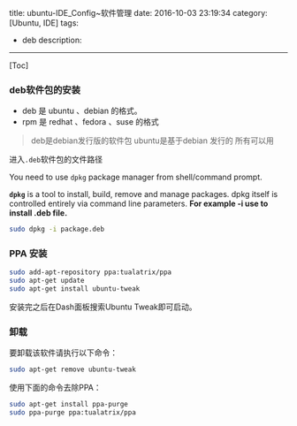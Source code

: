 title: ubuntu-IDE_Config~软件管理
date: 2016-10-03 23:19:34
category: [Ubuntu, IDE]
tags:
  - deb
description:
----
[Toc]

### deb软件包的安装

* deb 是 ubuntu 、debian 的格式。
* rpm 是 redhat 、fedora 、suse 的格式

>   deb是debian发行版的软件包
>   ubuntu是基于debian 发行的 所有可以用

进入`.deb`软件包的文件路径

You need to use `dpkg` package manager from shell/command prompt. 

**`dpkg`** is a tool to install, build, remove and manage packages. dpkg itself is controlled entirely via command line parameters. **For example -i use to install .deb file.**


```bash
sudo dpkg -i package.deb
```

### PPA 安装

```bash
sudo add-apt-repository ppa:tualatrix/ppa
sudo apt-get update
sudo apt-get install ubuntu-tweak
```

安装完之后在Dash面板搜索Ubuntu Tweak即可启动。

### 卸载

要卸载该软件请执行以下命令：

```bash
sudo apt-get remove ubuntu-tweak
```

使用下面的命令去除PPA：

```bash
sudo apt-get install ppa-purge
sudo ppa-purge ppa:tualatrix/ppa
```


